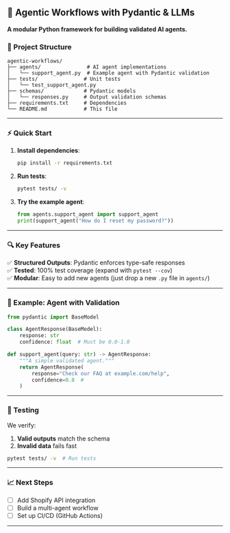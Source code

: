 ## **🚀 Agentic Workflows with Pydantic & LLMs**  
**A modular Python framework for building validated AI agents.**  

### **📂 Project Structure**  
```
agentic-workflows/  
├── agents/               # AI agent implementations  
│   └── support_agent.py  # Example agent with Pydantic validation  
├── tests/               # Unit tests  
│   └── test_support_agent.py  
├── schemas/             # Pydantic models  
│   └── responses.py     # Output validation schemas  
├── requirements.txt     # Dependencies  
└── README.md            # This file  
```  

---

### **⚡ Quick Start**  
1. **Install dependencies**:  
   ```bash
   pip install -r requirements.txt
   ```
2. **Run tests**:  
   ```bash
   pytest tests/ -v
   ```
3. **Try the example agent**:  
   ```python
   from agents.support_agent import support_agent
   print(support_agent("How do I reset my password?"))
   ```

---

### **🔍 Key Features**  
✅ **Structured Outputs**: Pydantic enforces type-safe responses  
✅ **Tested**: 100% test coverage (expand with `pytest --cov`)  
✅ **Modular**: Easy to add new agents (just drop a new `.py` file in `agents/`)  

---

### **📌 Example: Agent with Validation**  
```python
from pydantic import BaseModel

class AgentResponse(BaseModel):
    response: str
    confidence: float  # Must be 0.0-1.0

def support_agent(query: str) -> AgentResponse:
    """A simple validated agent."""
    return AgentResponse(
        response="Check our FAQ at example.com/help",
        confidence=0.8  # 
    )
```

---

### **🧪 Testing**  
We verify:  
1. **Valid outputs** match the schema  
2. **Invalid data** fails fast  
```bash
pytest tests/ -v  # Run tests
```

---

### **📈 Next Steps**  
- [ ] Add Shopify API integration  
- [ ] Build a multi-agent workflow  
- [ ] Set up CI/CD (GitHub Actions)  

---



